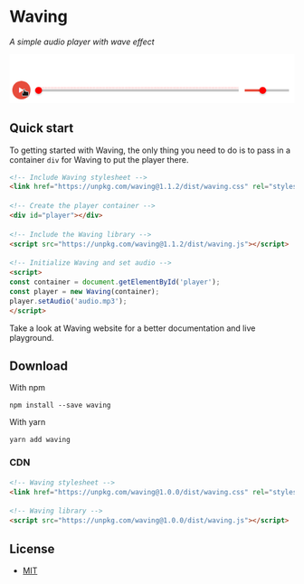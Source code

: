 # Waving

_A simple audio player with wave effect_

<p align="center">
  <img src="https://github.com/ZeroX-DG/Waving/raw/master/assets/demo.gif" />
</p>

## Quick start

To getting started with Waving, the only thing you need to do is to pass in a container `div` for Waving to put the player there.

```html
<!-- Include Waving stylesheet -->
<link href="https://unpkg.com/waving@1.1.2/dist/waving.css" rel="stylesheet">

<!-- Create the player container -->
<div id="player"></div>

<!-- Include the Waving library -->
<script src="https://unpkg.com/waving@1.1.2/dist/waving.js"></script>

<!-- Initialize Waving and set audio -->
<script>
const container = document.getElementById('player');
const player = new Waving(container);
player.setAudio('audio.mp3');
</script>
```

Take a look at Waving website for a better documentation and live playground.

## Download

With npm

```
npm install --save waving
```

With yarn

```
yarn add waving
```

### CDN

```html
<!-- Waving stylesheet -->
<link href="https://unpkg.com/waving@1.0.0/dist/waving.css" rel="stylesheet">

<!-- Waving library -->
<script src="https://unpkg.com/waving@1.0.0/dist/waving.js"></script>
```

## License

- [MIT](LICENSE)

